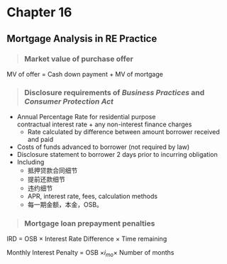 # Chapter 16
## Mortgage Analysis in RE Practice

> ### Market value of purchase offer

MV of offer = Cash down payment + MV of mortgage

> ### Disclosure requirements of *Business Practices* and *Consumer Protection Act*

- Annual Percentage Rate for residential purpose<br>contractual interest rate + any non-interest finance charges
    - Rate calculated by difference between amount borrower received and paid
- Costs of funds advanced to borrower (not required by law)
- Disclosure statement to borrower 2 days prior to incurring obligation
- Including
    - 抵押贷款合同细节
    - 提前还款细节
    - 违约细节
    - APR, interest rate, fees, calculation methods
    - 每一期金额，本金，OSB。

> ### Mortgage loan prepayment penalties

IRD = OSB $\times$ Interest Rate Difference $\times$ Time remaining

Monthly Interest Penalty = OSB $\times i_{mo} \times$ Number of months 